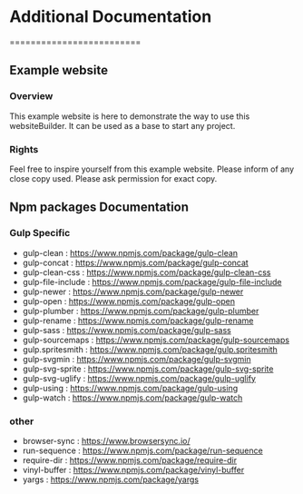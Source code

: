 # Additional Documentation
=========================

## Example website

### Overview

This example website is here to demonstrate the way to use this websiteBuilder. It can be used as a base to start any project.


### Rights

Feel free to inspire yourself from this example website.
Please inform of any close copy used.
Please ask permission for exact copy.



## Npm packages Documentation

### Gulp Specific
- gulp-clean : https://www.npmjs.com/package/gulp-clean
- gulp-concat : https://www.npmjs.com/package/gulp-concat
- gulp-clean-css : https://www.npmjs.com/package/gulp-clean-css
- gulp-file-include : https://www.npmjs.com/package/gulp-file-include
- gulp-newer : https://www.npmjs.com/package/gulp-newer
- gulp-open : https://www.npmjs.com/package/gulp-open
- gulp-plumber : https://www.npmjs.com/package/gulp-plumber
- gulp-rename : https://www.npmjs.com/package/gulp-rename
- gulp-sass : https://www.npmjs.com/package/gulp-sass
- gulp-sourcemaps : https://www.npmjs.com/package/gulp-sourcemaps
- gulp.spritesmith : https://www.npmjs.com/package/gulp.spritesmith
- gulp-svgmin : https://www.npmjs.com/package/gulp-svgmin
- gulp-svg-sprite : https://www.npmjs.com/package/gulp-svg-sprite
- gulp-svg-uglify : https://www.npmjs.com/package/gulp-uglify
- gulp-using : https://www.npmjs.com/package/gulp-using
- gulp-watch : https://www.npmjs.com/package/gulp-watch

### other
- browser-sync : https://www.browsersync.io/
- run-sequence : https://www.npmjs.com/package/run-sequence
- require-dir : https://www.npmjs.com/package/require-dir
- vinyl-buffer : https://www.npmjs.com/package/vinyl-buffer
- yargs : https://www.npmjs.com/package/yargs